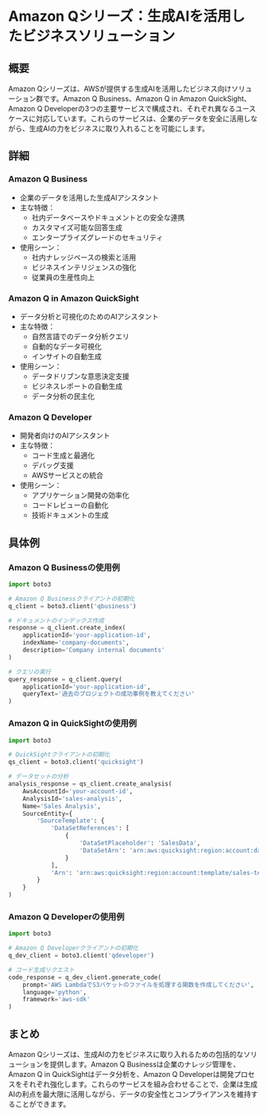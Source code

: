 # Amazon Qシリーズ：生成AIを活用したビジネスソリューション

## 概要
Amazon Qシリーズは、AWSが提供する生成AIを活用したビジネス向けソリューション群です。Amazon Q Business、Amazon Q in Amazon QuickSight、Amazon Q Developerの3つの主要サービスで構成され、それぞれ異なるユースケースに対応しています。これらのサービスは、企業のデータを安全に活用しながら、生成AIの力をビジネスに取り入れることを可能にします。

## 詳細

### Amazon Q Business
- 企業のデータを活用した生成AIアシスタント
- 主な特徴：
  - 社内データベースやドキュメントとの安全な連携
  - カスタマイズ可能な回答生成
  - エンタープライズグレードのセキュリティ
- 使用シーン：
  - 社内ナレッジベースの検索と活用
  - ビジネスインテリジェンスの強化
  - 従業員の生産性向上

### Amazon Q in Amazon QuickSight
- データ分析と可視化のためのAIアシスタント
- 主な特徴：
  - 自然言語でのデータ分析クエリ
  - 自動的なデータ可視化
  - インサイトの自動生成
- 使用シーン：
  - データドリブンな意思決定支援
  - ビジネスレポートの自動生成
  - データ分析の民主化

### Amazon Q Developer
- 開発者向けのAIアシスタント
- 主な特徴：
  - コード生成と最適化
  - デバッグ支援
  - AWSサービスとの統合
- 使用シーン：
  - アプリケーション開発の効率化
  - コードレビューの自動化
  - 技術ドキュメントの生成

## 具体例

### Amazon Q Businessの使用例
```python
import boto3

# Amazon Q Businessクライアントの初期化
q_client = boto3.client('qbusiness')

# ドキュメントのインデックス作成
response = q_client.create_index(
    applicationId='your-application-id',
    indexName='company-documents',
    description='Company internal documents'
)

# クエリの実行
query_response = q_client.query(
    applicationId='your-application-id',
    queryText='過去のプロジェクトの成功事例を教えてください'
)
```

### Amazon Q in QuickSightの使用例
```python
import boto3

# QuickSightクライアントの初期化
qs_client = boto3.client('quicksight')

# データセットの分析
analysis_response = qs_client.create_analysis(
    AwsAccountId='your-account-id',
    AnalysisId='sales-analysis',
    Name='Sales Analysis',
    SourceEntity={
        'SourceTemplate': {
            'DataSetReferences': [
                {
                    'DataSetPlaceholder': 'SalesData',
                    'DataSetArn': 'arn:aws:quicksight:region:account:dataset/sales-data'
                }
            ],
            'Arn': 'arn:aws:quicksight:region:account:template/sales-template'
        }
    }
)
```

### Amazon Q Developerの使用例
```python
import boto3

# Amazon Q Developerクライアントの初期化
q_dev_client = boto3.client('qdeveloper')

# コード生成リクエスト
code_response = q_dev_client.generate_code(
    prompt='AWS LambdaでS3バケットのファイルを処理する関数を作成してください',
    language='python',
    framework='aws-sdk'
)
```

## まとめ
Amazon Qシリーズは、生成AIの力をビジネスに取り入れるための包括的なソリューションを提供します。Amazon Q Businessは企業のナレッジ管理を、Amazon Q in QuickSightはデータ分析を、Amazon Q Developerは開発プロセスをそれぞれ強化します。これらのサービスを組み合わせることで、企業は生成AIの利点を最大限に活用しながら、データの安全性とコンプライアンスを維持することができます。 
